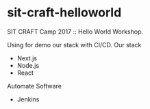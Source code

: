 # sit-craft-helloworld
SIT CRAFT Camp 2017 :: Hello World Workshop.

Using for demo our stack with CI/CD.
Our stack
 - Next.js
 - Node.js
 - React

Automate Software
 - Jenkins
